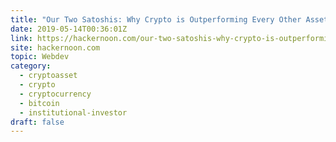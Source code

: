 ```yaml
---
title: "Our Two Satoshis: Why Crypto is Outperforming Every Other Asset Class"
date: 2019-05-14T00:36:01Z
link: https://hackernoon.com/our-two-satoshis-why-crypto-is-outperforming-every-other-asset-class-f47fb350f50f?source=rss----3a8144eabfe3---4&utm_medium=RSS&utm_source=hune
site: hackernoon.com
topic: Webdev
category:
  - cryptoasset
  - crypto
  - cryptocurrency
  - bitcoin
  - institutional-investor
draft: false
---
```

